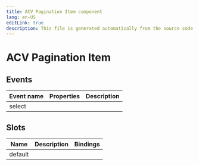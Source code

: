 ```yaml
---
title: ACV Pagination Item component
lang: en-US
editLink: true
description: This file is generated automatically from the source code. Changes made here will be lost.
---
```


# ACV Pagination Item

<!--@include: ./AcvPaginationItem.doc.md-->

## Events

| Event name | Properties | Description |
| ---------- | ---------- | ----------- |
| select     |            |             |

## Slots

| Name    | Description | Bindings |
| ------- | ----------- | -------- |
| default |             |          |
